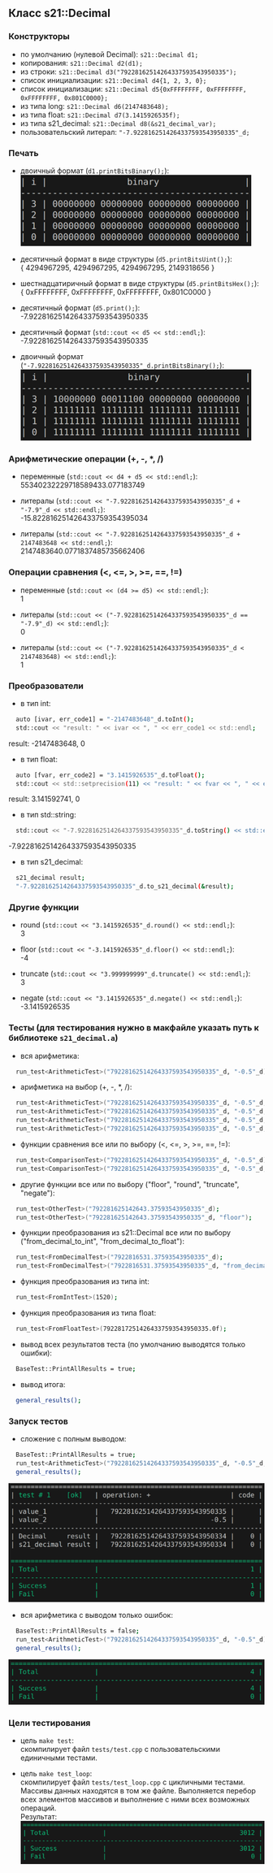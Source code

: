 ## Класс s21::Decimal

### Конструкторы 
- по умолчанию (нулевой Decimal): `s21::Decimal d1;`
- копирования: `s21::Decimal d2(d1);`
- из строки: `s21::Decimal d3("79228162514264337593543950335");`
- список инициализации: `s21::Decimal d4{1, 2, 3, 0};`
- список инициализации: `s21::Decimal d5{0xFFFFFFFF, 0xFFFFFFFF, 0xFFFFFFFF, 0x801C0000};`
- из типа long: `s21::Decimal d6(2147483648);`
- из типа float: `s21::Decimal d7(3.1415926535f);`
- из типа s21_decimal: `s21::Decimal d8(&s21_decimal_var);`
- пользовательский литерал: `"-7.9228162514264337593543950335"_d;`

### Печать 
- двоичный формат (`d1.printBitsBinary();`):<br>
![decimal_cpp](images/1.png)

- десятичный формат в виде структуры (`d5.printBitsUint();`):<br>
{ 4294967295, 4294967295, 4294967295, 2149318656 }

- шестнадцатиричный формат в виде структуры (`d5.printBitsHex();`):<br>
{ 0xFFFFFFFF, 0xFFFFFFFF, 0xFFFFFFFF, 0x801C0000 }

- десятичный формат (`d5.print();`):<br>
-7.9228162514264337593543950335

- десятичный формат (`std::cout << d5 << std::endl;`):<br>
-7.9228162514264337593543950335

- двоичный формат (`"-7.9228162514264337593543950335"_d.printBitsBinary();`):<br>
![decimal_cpp](images/2.png)


### Арифметические операции (+, -, *, /)
- переменные (`std::cout << d4 + d5 << std::endl;`):<br>
55340232229718589433.077183749

- литералы (`std::cout << "-7.9228162514264337593543950335"_d + "-7.9"_d << std::endl;`):<br>
-15.822816251426433759354395034

- литералы (`std::cout << "-7.9228162514264337593543950335"_d + 2147483648 << std::endl;`):<br>
2147483640.0771837485735662406

### Операции сравнения (<, <=, >, >=, ==, !=)
- переменные (`std::cout << (d4 >= d5) << std::endl;`):<br>
1

- литералы (`std::cout << ("-7.9228162514264337593543950335"_d == "-7.9"_d) << std::endl;`):<br>
0

- литералы (`std::cout << ("-7.9228162514264337593543950335"_d < 2147483648) << std::endl;`):<br>
1

### Преобразователи
- в тип int:
```bash
  auto [ivar, err_code1] = "-2147483648"_d.toInt();
  std::cout << "result: " << ivar << ", " << err_code1 << std::endl;
```
result: -2147483648, 0

- в тип float:
```bash
  auto [fvar, err_code2] = "3.1415926535"_d.toFloat();
  std::cout << std::setprecision(11) << "result: " << fvar << ", " << err_code2 << std::endl;
```
result: 3.141592741, 0

- в тип std::string:
```bash
  std::cout << "-7.9228162514264337593543950335"_d.toString() << std::endl;
```
-7.9228162514264337593543950335

- в тип s21_decimal:
```bash
  s21_decimal result;
  "-7.9228162514264337593543950335"_d.to_s21_decimal(&result);
```

### Другие функции
- round (`std::cout << "3.1415926535"_d.round() << std::endl;`):<br>
3

- floor (`std::cout << "-3.1415926535"_d.floor() << std::endl;`):<br>
-4

- truncate (`std::cout << "3.999999999"_d.truncate() << std::endl;`):<br>
3

- negate (`std::cout << "3.1415926535"_d.negate() << std::endl;`):<br>
-3.1415926535

### Тесты (для тестирования нужно в макфайле указать путь к библиотеке `s21_decimal.a`)
- вся арифметика:
```bash
  run_test<ArithmeticTest>("79228162514264337593543950335"_d, "-0.5"_d);
```

- арифметика на выбор (+, -, *, /):
```bash
  run_test<ArithmeticTest>("79228162514264337593543950335"_d, "-0.5"_d, "+");
  run_test<ArithmeticTest>("79228162514264337593543950335"_d, "-0.5"_d, "-");
  run_test<ArithmeticTest>("79228162514264337593543950335"_d, "-0.5"_d, "*");
  run_test<ArithmeticTest>("79228162514264337593543950335"_d, "-0.5"_d, "/");
```

- функции сравнения все или по выбору (<, <=, >, >=, ==, !=):
```bash
  run_test<ComparisonTest>("79228162514264337593543950335"_d, "-0.5"_d);
  run_test<ComparisonTest>("79228162514264337593543950335"_d, "-0.5"_d, ">=");
```

- другие функции все или по выбору ("floor", "round", "truncate", "negate"):
```bash
  run_test<OtherTest>("792281625142643.37593543950335"_d);
  run_test<OtherTest>("792281625142643.37593543950335"_d, "floor");
```

- функции преобразования из s21::Decimal все или по выбору ("from_decimal_to_int", "from_decimal_to_float"):
```bash
  run_test<FromDecimalTest>("7922816531.37593543950335"_d);
  run_test<FromDecimalTest>("7922816531.37593543950335"_d, "from_decimal_to_int");
```

- функция преобразования из типа int:
```bash
  run_test<FromIntTest>(1520);
```

- функция преобразования из типа float:
```bash
  run_test<FromFloatTest>(79228172514264337593543950335.0f);
```

- вывод всех результатов теста (по умолчанию выводятся только ошибки):
```bash
  BaseTest::PrintAllResults = true;
```

- вывод итога:
```bash
  general_results();
```

### Запуск тестов
- сложение с полным выводом:
```bash
  BaseTest::PrintAllResults = true;
  run_test<ArithmeticTest>("79228162514264337593543950335"_d, "-0.5"_d, "+");
  general_results();
```
![decimal_cpp](images/3.png)

- вся арифметика с выводом только ошибок:
```bash
  BaseTest::PrintAllResults = false;
  run_test<ArithmeticTest>("79228162514264337593543950335"_d, "-0.5"_d);
  general_results();
```
![decimal_cpp](images/4.png)

### Цели тестирования
- цель `make test`:<br>
скомпилирует файл `tests/test.cpp` с пользовательскими единичными тестами.

- цель `make test_loop`:<br>
скомпилирует файл `tests/test_loop.cpp` с цикличными тестами. Массивы данных находятся в том же файле. Выполняется перебор всех элементов массивов и выполнение с ними всех возможных операций.<br>
Результат:<br>
![decimal_cpp](images/5.png)